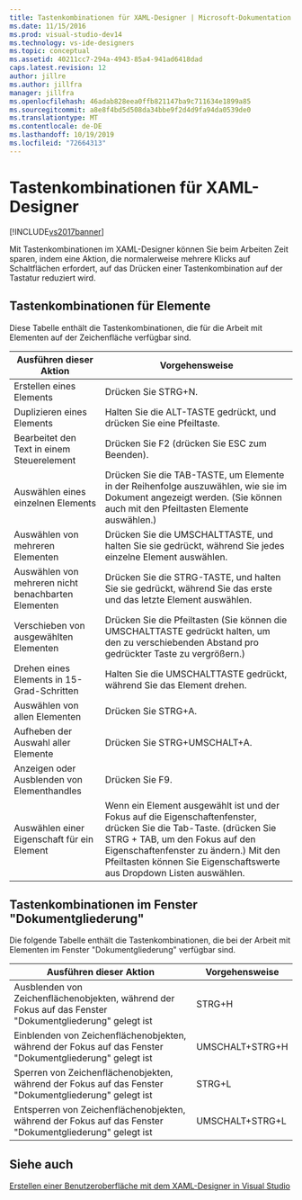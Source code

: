 ```yaml
---
title: Tastenkombinationen für XAML-Designer | Microsoft-Dokumentation
ms.date: 11/15/2016
ms.prod: visual-studio-dev14
ms.technology: vs-ide-designers
ms.topic: conceptual
ms.assetid: 40211cc7-294a-4943-85a4-941ad6418dad
caps.latest.revision: 12
author: jillre
ms.author: jillfra
manager: jillfra
ms.openlocfilehash: 46adab828eea0ffb821147ba9c711634e1899a85
ms.sourcegitcommit: a8e8f4bd5d508da34bbe9f2d4d9fa94da0539de0
ms.translationtype: MT
ms.contentlocale: de-DE
ms.lasthandoff: 10/19/2019
ms.locfileid: "72664313"
---
```

# <a name="keyboard-shortcuts--for-xaml-designer"></a>Tastenkombinationen für XAML-Designer
[!INCLUDE[vs2017banner](../includes/vs2017banner.md)]

Mit Tastenkombinationen im XAML-Designer können Sie beim Arbeiten Zeit sparen, indem eine Aktion, die normalerweise mehrere Klicks auf Schaltflächen erfordert, auf das Drücken einer Tastenkombination auf der Tastatur reduziert wird.

## <a name="element-shortcuts"></a>Tastenkombinationen für Elemente
 Diese Tabelle enthält die Tastenkombinationen, die für die Arbeit mit Elementen auf der Zeichenfläche verfügbar sind.

|**Ausführen dieser Aktion**|**Vorgehensweise**|
|--------------------------------|-----------------|
|Erstellen eines Elements|Drücken Sie STRG+N.|
|Duplizieren eines Elements|Halten Sie die ALT-TASTE gedrückt, und drücken Sie eine Pfeiltaste.|
|Bearbeitet den Text in einem Steuerelement|Drücken Sie F2 (drücken Sie ESC zum Beenden).|
|Auswählen eines einzelnen Elements|Drücken Sie die TAB-TASTE, um Elemente in der Reihenfolge auszuwählen, wie sie im Dokument angezeigt werden. (Sie können auch mit den Pfeiltasten Elemente auswählen.)|
|Auswählen von mehreren Elementen|Drücken Sie die UMSCHALTTASTE, und halten Sie sie gedrückt, während Sie jedes einzelne Element auswählen.|
|Auswählen von mehreren nicht benachbarten Elementen|Drücken Sie die STRG-TASTE, und halten Sie sie gedrückt, während Sie das erste und das letzte Element auswählen.|
|Verschieben von ausgewählten Elementen|Drücken Sie die Pfeiltasten (Sie können die UMSCHALTTASTE gedrückt halten, um den zu verschiebenden Abstand pro gedrückter Taste zu vergrößern.)|
|Drehen eines Elements in 15-Grad-Schritten|Halten Sie die UMSCHALTTASTE gedrückt, während Sie das Element drehen.|
|Auswählen von allen Elementen|Drücken Sie STRG+A.|
|Aufheben der Auswahl aller Elemente|Drücken Sie STRG+UMSCHALT+A.|
|Anzeigen oder Ausblenden von Elementhandles|Drücken Sie F9.|
|Auswählen einer Eigenschaft für ein Element|Wenn ein Element ausgewählt ist und der Fokus auf die Eigenschaftenfenster, drücken Sie die Tab-Taste. (drücken Sie STRG + TAB, um den Fokus auf den Eigenschaftenfenster zu ändern.) Mit den Pfeiltasten können Sie Eigenschaftswerte aus Dropdown Listen auswählen.|

## <a name="document-outline-window-shortcuts"></a>Tastenkombinationen im Fenster "Dokumentgliederung"
 Die folgende Tabelle enthält die Tastenkombinationen, die bei der Arbeit mit Elementen im Fenster "Dokumentgliederung" verfügbar sind.

|**Ausführen dieser Aktion**|**Vorgehensweise**|
|--------------------------------|-----------------|
|Ausblenden von Zeichenflächenobjekten, während der Fokus auf das Fenster "Dokumentgliederung" gelegt ist|STRG+H|
|Einblenden von Zeichenflächenobjekten, während der Fokus auf das Fenster "Dokumentgliederung" gelegt ist|UMSCHALT+STRG+H|
|Sperren von Zeichenflächenobjekten, während der Fokus auf das Fenster "Dokumentgliederung" gelegt ist|STRG+L|
|Entsperren von Zeichenflächenobjekten, während der Fokus auf das Fenster "Dokumentgliederung" gelegt ist|UMSCHALT+STRG+L|

## <a name="see-also"></a>Siehe auch
 [Erstellen einer Benutzeroberfläche mit dem XAML-Designer in Visual Studio](../designers/creating-a-ui-by-using-xaml-designer-in-visual-studio.md)
